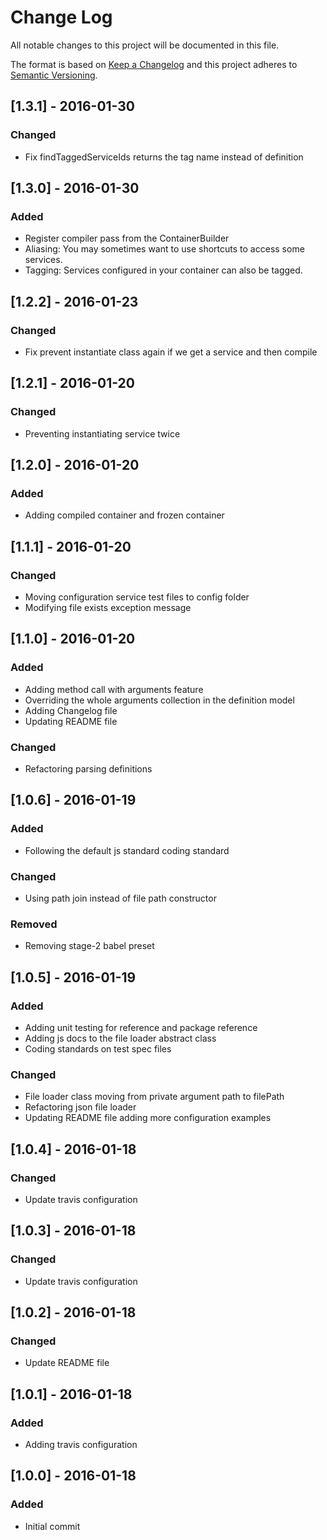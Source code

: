 # Change Log
All notable changes to this project will be documented in this file.

The format is based on [Keep a Changelog](http://keepachangelog.com/)
and this project adheres to [Semantic Versioning](http://semver.org/).

## [1.3.1] - 2016-01-30
### Changed
- Fix findTaggedServiceIds returns the tag name instead of definition

## [1.3.0] - 2016-01-30
### Added
- Register compiler pass from the ContainerBuilder
- Aliasing: You may sometimes want to use shortcuts to access some services.
- Tagging: Services configured in your container can also be tagged.

## [1.2.2] - 2016-01-23
### Changed
- Fix prevent instantiate class again if we get a service and then compile

## [1.2.1] - 2016-01-20
### Changed
- Preventing instantiating service twice 

## [1.2.0] - 2016-01-20
### Added
- Adding compiled container and frozen container

## [1.1.1] - 2016-01-20
### Changed
- Moving configuration service test files to config folder
- Modifying file exists exception message

## [1.1.0] - 2016-01-20
### Added
- Adding method call with arguments feature
- Overriding the whole arguments collection in the definition model
- Adding Changelog file
- Updating README file

### Changed
- Refactoring parsing definitions

## [1.0.6] - 2016-01-19
### Added
- Following the default js standard coding standard

### Changed
- Using path join instead of file path constructor

### Removed
- Removing stage-2 babel preset

## [1.0.5] - 2016-01-19
### Added
- Adding unit testing for reference and package reference
- Adding js docs to the file loader abstract class
- Coding standards on test spec files

### Changed
- File loader class moving from private argument path to filePath
- Refactoring json file loader
- Updating README file adding more configuration examples

## [1.0.4] - 2016-01-18
### Changed
- Update travis configuration

## [1.0.3] - 2016-01-18
### Changed
- Update travis configuration

## [1.0.2] - 2016-01-18
### Changed
- Update README file

## [1.0.1] - 2016-01-18
### Added
- Adding travis configuration

## [1.0.0] - 2016-01-18
### Added
- Initial commit